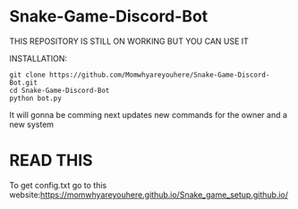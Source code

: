 # Snake-Game-Discord-Bot

THIS REPOSITORY IS STILL ON WORKING BUT YOU CAN USE IT

INSTALLATION:
```
git clone https://github.com/Momwhyareyouhere/Snake-Game-Discord-Bot.git
cd Snake-Game-Discord-Bot
python bot.py
```

It will gonna be comming next updates new commands for the owner and a new system

# READ THIS
To get config.txt go to this website:https://momwhyareyouhere.github.io/Snake_game_setup.github.io/
